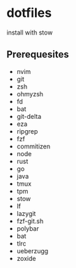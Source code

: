 # dotfiles

install with stow

## Prerequesites

- nvim
- git
- zsh
- ohmyzsh
- fd
- bat
- git-delta
- eza
- ripgrep
- fzf
- commitizen
- node
- rust
- go
- java
- tmux
- tpm
- stow
- lf
- lazygit
- fzf-git.sh
- polybar
- bat
- tlrc
- ueberzugg
- zoxide
